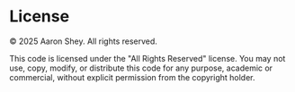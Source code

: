 # License

© 2025 Aaron Shey. All rights reserved.

This code is licensed under the "All Rights Reserved" license. You may not use, copy, modify, or distribute this code for any purpose, academic or commercial, without explicit permission from the copyright holder.
